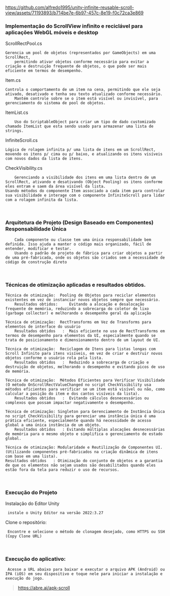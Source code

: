 https://github.com/alfredo1995/unity-infinite-reusable-scroll-view/assets/71193893/b714be7e-6b97-457c-8e19-f0c72ca3e869

<h3> Implementação do ScrollView infinito e reciclável para aplicações WebGL móveis e desktop </h3>

ScrollRectPool.cs

 	Gerencia um pool de objetos (representados por GameObjects) em uma ScrollRect, 
        permitindo ativar objetos conforme necessário para evitar a criação e destruição frequente de objetos, o que pode ser mais eficiente em termos de desempenho.

Item.cs

	Controla o comportamento de um item na cena, permitindo que ele seja ativado, desativado e tenha seu texto atualizado conforme necessário. 
        Mantém controle sobre se o item está visível ou invisível, para gerenciamento do sistema de pool de objetos.
   
ItemList.cs

        Uso do ScriptableObject para criar um tipo de dado customizado chamado ItemList que esta sendo usado para armazenar uma lista de strings. 

InfiniteScroll.cs

	Lógica de rolagem infinita p/ uma lista de itens em um ScrollRect, movendo os itens p/ cima ou p/ baixo, e atualizando os itens visíveis com novos dados da lista de itens.

CheckVisibility.cs

    	Gerenciando a visibilidade dos itens em uma lista dentro de um ScrollRect, ativando e desativando (Object Pooling) os itens conforme eles entram e saem da área visível da lista. 
	Usando métodos do componente Item associado a cada item para controlar sua visibilidade e interage com o componente InfiniteScroll para lidar com a rolagem infinita da lista.

<br>
<h3> Arquitetura de Projeto (Design Baseado em Componentes) Responsabilidade Única </h3>
	
        Cada componente ou classe tem uma única responsabilidade bem definida. Isso ajuda a manter o código mais organizado, fácil de entender, modificar e testar.
        Usando o padrão de projeto de fábrica para criar objetos a partir de uma pré-fabricada, onde os objetos são criados sem a necessidade de código de construção direto
	    
<br>
<h3> Técnicas de otimização aplicadas e resultados obtidos. </h3>

	Técnica de otimização:  Pooling de Objetos para reciclar elementos existentes em vez de instanciar novos objetos sempre que necessário.
        Resultados obtidos:     Evitando a alocação e desalocação frequente de memória, reduzindo a sobrecarga do coletor de lixo (garbage collector) e melhorando o desempenho geral da aplicação	

	Técnica de otimização:  RectTransforms em Vez de Transforms para elementos de interface do usuário
        Resultados obtidos   :  Mais eficiente no uso de RectTransforms em termos de desempenho para elementos da UI, especialmente quando se trata de posicionamento e dimensionamento dentro de um layout de UI.

	Técnica de otimização:  Reciclagem de Itens para listas longas com Scroll Infinito para itens visíveis, em vez de criar e destruir novos objetos conforme o usuário rola pela lista. 
        Resultados obtidos   :  Reduzindo a sobrecarga de criação e destruição de objetos, melhorando o desempenho e evitando picos de uso de memória.

	Técnica de otimização:  Métodos Eficientes para Verificar Visibilidade (O método OnScrollRectValueChanged no script CheckVisibility usa métodos eficientes para verificar se um item está visível ou não, como calcular a posição do item e dos cantos visíveis da lista). 
        Resultados obtidos   :  Evitando cálculos desnecessários ou complexos que possam impactar negativamente o desempenho.                                

	Técnica de otimização: Singleton para Gerenciamento de Instância Única no script CheckVisibility para gerenciar uma instância única é uma prática eficiente, especialmente quando há necessidade de acesso global a uma única instância de um objeto. 
        Resultados obtidos   : Evitando múltiplas alocações desnecessárias de memória para o mesmo objeto e simplifica o gerenciamento de estado global.

	Técnica de otimização: Modularidade e Reutilização de Componentes UI. (Utilizando componentes pré-fabricados na criação dinâmica de itens com base em uma lista).
	Resultados obtidos   : Otimização do conjunto de objetos e a garantia de que os elementos não sejam usados são desabilitados quando eles estão fora da tela para reduzir o uso de recursos.
    
    
<br>
<h3> Execução do Projeto </h3>

Instalação do Editor Unity

     instale o Unity Editor na versão 2022:3.27

Clone o repositório:

     Encontre e selecione o método de clonagem desejado, como HTTPS ou SSH (Copy Clone URL)
 
<br>
<h3> Execução do aplicativo: </h3>

     Acesse a URL abaixo para baixar e executar o arquivo APK (Android) ou IPA (iOS) em seu dispositivo e toque nele para iniciar a instalação e execução do jogo.
> https://abre.ai/apk-scroll
